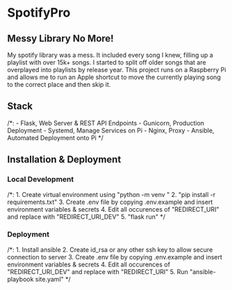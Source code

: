 # SpotifyPro

## Messy Library No More!
My spotify library was a mess. It included every song I knew, filling up a playlist with over 15k+ songs. I started to split off older songs that are overplayed into playlists by release year. This project runs on a Raspberry Pi and allows me to run an Apple shortcut to move the currently playing song to the correct place and then skip it.

## Stack
/*:
    - Flask, Web Server & REST API Endpoints
    - Gunicorn, Production Deployment
    - Systemd, Manage Services on Pi
    - Nginx, Proxy
    - Ansible, Automated Deployment onto Pi
*/

## Installation & Deployment

### Local Development
/*:
    1. Create virtual environment using "python -m venv <envName>"
    2. "pip install -r requirements.txt"
    3. Create .env file by copying .env.example and insert environment variables & secrets
    4. Edit all occurences of "REDIRECT_URI" and replace with "REDIRECT_URI_DEV"
    5. "flask run"
*/

### Deployment
/*:
    1. Install ansible
    2. Create id_rsa or any other ssh key to allow secure connection to server
    3. Create .env file by copying .env.example and insert environment variables & secrets
    4. Edit all occurences of "REDIRECT_URI_DEV" and replace with "REDIRECT_URI"
    5. Run "ansible-playbook site.yaml"
*/